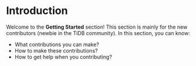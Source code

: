# Introduction

Welcome to the **Getting Started** section! This section is mainly for the new contributors \(newbie in the TiDB community\). In this section, you can know:

* What contributions you can make?
* How to make these contributions?
* How to get help when you contributing?



